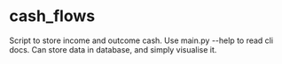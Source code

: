 # cash_flows
Script to store income and outcome cash. Use main.py --help to read cli docs.
Can store data in database, and simply visualise it.